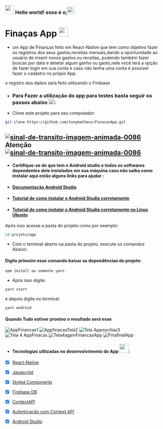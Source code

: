


### <img src="https://github.com/TheDudeThatCode/TheDudeThatCode/blob/master/Assets/Hi.gif" width="29px"> Hello world! esse é o;<img src="https://github.com/TheDudeThatCode/TheDudeThatCode/blob/master/Assets/Earth.gif" width="24px">
# Finaças App <img src="https://github.com/TheDudeThatCode/TheDudeThatCode/blob/master/Assets/Mario_Hello_Big.gif" width="30px">
- um App de Finanças feito em React-Native que tem como objetivo fazer os registros dos seus gastos,receitas mensais,dando a oportunidade ao usuário de inserir novos gastos ou receitas, podendo também fazer buscas por data e  deletar algum ganho ou gasto,nele você terá a opção de fazer login em sua conta e caso não tenha uma conta é possível fazer o cadastro no própio App.

o registro dos  dados será feito utilizando o Firebase 
- ### Para Fazer a utilização do app para testes basta seguir os passos abaixo <img src="https://github.com/TheDudeThatCode/TheDudeThatCode/blob/master/Assets/Rocket.gif" width="18px">:

- Clone este projeto para seu computador:

```bash
git clone https://github.com/tonymatheus/FinacasApp.git
```
## <a href="https://www.imagensanimadas.com/cat-sinais-de-transito-1615.htm"><img src="https://www.imagensanimadas.com/data/media/1615/sinal-de-transito-imagem-animada-0086.gif" border="0" alt="sinal-de-transito-imagem-animada-0086" /></a> Atenção <a href="https://www.imagensanimadas.com/cat-sinais-de-transito-1615.htm"><img src="https://www.imagensanimadas.com/data/media/1615/sinal-de-transito-imagem-animada-0086.gif" border="0" alt="sinal-de-transito-imagem-animada-0086" /></a>
- #### Certifique-se de que tem o Android studio e todos os softwares dependentes dele  instalados em sua máquina caso não saiba como instalar aqui estão alguns links para ajudar :

- #### <a href="https://developer.android.com/studio/intro" >Documentação Android Studio</a>
- #### <a href="https://youtu.be/41j972VFbD4" >Tutorial de como instalar o Android Studio corretamente </a>
- #### <a href="https://youtu.be/bA5Xfg1v-40" >Tutorial de como instalar o Android Studio corretamente no Linux Ubunto </a>


Após isso acesse a pasta do projeto como por exemplo:

```bash
cd projeto/app
```
- Com o terminal aberto na pasta do projeto, execute os comandos Abaixo:

#### Digite primeiro esse comando baixar as dependências do projeto:
```bash
npm install ou somente yarn
```
- Após isso digite:
```bash
yarn start 
```
e depois digite no terminal:

```bash
yarn android 
```
#### Quando Tudo  estiver prontoo  o  resultado será esse

![AppFinancas1](https://user-images.githubusercontent.com/43850888/89610800-e12d1480-d851-11ea-9f18-6f83669e9572.gif)
![AppfinacasTela2](https://user-images.githubusercontent.com/43850888/89611039-7d571b80-d852-11ea-8de4-51ce3b42c4ff.gif)
![Tela Appnocitias3](https://user-images.githubusercontent.com/43850888/89611137-c9a25b80-d852-11ea-8b6b-d1bb7216e1d6.gif)
![Tela 4 AppFinacas](https://user-images.githubusercontent.com/43850888/89611202-f48caf80-d852-11ea-9d44-dcac943f379b.gif)
![Tela4againFinancasApp](https://user-images.githubusercontent.com/43850888/89611501-c8bdf980-d853-11ea-85c8-3f3242b35a5b.gif)
![FinafinalApp](https://user-images.githubusercontent.com/43850888/89611740-4d107c80-d854-11ea-9cc5-d8fce72b7158.gif)





- #### Tecnologias  utilizadas no desenvolvimento do App <img src="https://github.com/TheDudeThatCode/TheDudeThatCode/blob/master/Assets/Developer.gif" width="30px">:

- [x] <a href="https://reactnative.dev/">React-Native</a>
- [x] <a href="https://developer.mozilla.org/pt-BR/docs/Aprender/JavaScript">Javascript</a>
- [x] <a href="https://styled-components.com/">Styled Components </a>
- [x] <a href="https://firebase.google.com/?hl=pt-br" >Firebase DB </a>
- [x] <a href="https://pt-br.reactjs.org/docs/context.html">ContextAPI</a>
- [x] <a href="https://pt-br.reactjs.org/docs/context.html#api" >Autenticação com Context API </a>
- [x] <a href="https://developer.android.com/studio/?gclid=CjwKCAjw97P5BRBQEiwAGflV6dYnhlqiMNkVdRGTdd40Y83uvbrmV_zxsv85fF-30-oclojc_LXBjRoCkU0QAvD_BwE&gclsrc=aw.ds" >Android Studio</a>


